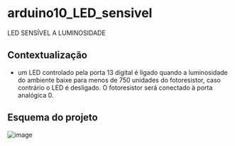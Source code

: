 # arduino10_LED_sensivel
LED SENSÍVEL A LUMINOSIDADE

## Contextualização

- um LED controlado pela porta 13 digital é ligado quando a luminosidade do ambiente baixe para menos de 750 unidades do fotoresistor, caso contrário o LED é desligado. O fotoresistor será conectado à porta analógica 0.<br>

## Esquema do projeto
![image](https://user-images.githubusercontent.com/130802556/236063105-a7bf82c0-dfb9-480f-828f-2ce1f943dd0f.png)
